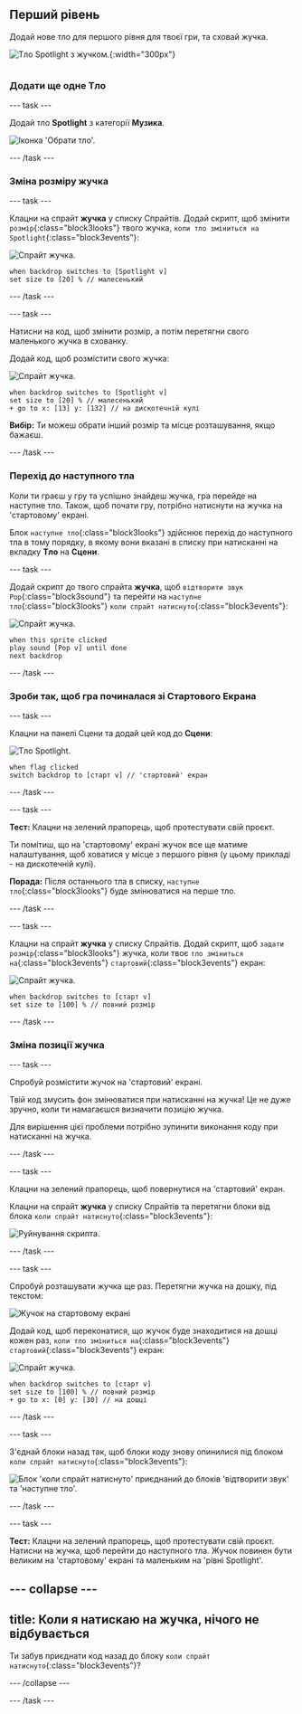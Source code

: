 ## Перший рівень

<div style="display: flex; flex-wrap: wrap">
<div style="flex-basis: 200px; flex-grow: 1; margin-right: 15px;">
Додай нове тло для першого рівня для твоєї гри, та сховай жучка.
</div>
<div>

![Тло Spotlight з жучком.](images/first-level.png){:width="300px"}

</div>
</div>

### Додати ще одне Тло

--- task ---

Додай тло **Spotlight** з категорії **Музика**.

![Іконка 'Обрати тло'.](images/backdrop-button.png)

--- /task ---

### Зміна розміру жучка

--- task ---

Клацни на спрайт **жучка** у списку Спрайтів. Додай скрипт, щоб змінити `розмір`{:class="block3looks"} твого жучка, `коли тло зміниться на Spotlight`{:class="block3events"}:

![Спрайт жучка.](images/bug-sprite.png)

```blocks3
when backdrop switches to [Spotlight v]
set size to [20] % // малесенький
```

--- /task ---

--- task ---

Натисни на код, щоб змінити розмір, а потім перетягни свого маленького жучка в схованку.

Додай код, щоб розмістити свого жучка:

![Спрайт жучка.](images/bug-sprite.png)

```blocks3
when backdrop switches to [Spotlight v]
set size to [20] % // малесенький
+ go to x: [13] y: [132] // на дискотечній кулі
```

**Вибір:** Ти можеш обрати інший розмір та місце розташування, якщо бажаєш.

--- /task ---

### Перехід до наступного тла

Коли ти граєш у гру та успішно знайдеш жучка, гра перейде на наступне тло. Також, щоб почати гру, потрібно натиснути на жучка на 'стартовому' екрані.

Блок `наступне тло`{:class="block3looks"} здійснює перехід до наступного тла в тому порядку, в якому вони вказані в списку при натисканні на вкладку **Тло** на **Сцени**.

--- task ---

Додай скрипт до твого спрайта **жучка**, щоб `відтворити звук Pop`{:class="block3sound"} та перейти на `наступне тло`{:class="block3looks"} `коли спрайт натиснуто`{:class="block3events"}:

![Спрайт жучка.](images/bug-sprite.png)

```blocks3
when this sprite clicked
play sound [Pop v] until done
next backdrop
```

--- /task ---

### Зроби так, щоб гра починалася зі Стартового Екрана

--- task ---

Клацни на панелі Сцени та додай цей код до **Сцени**:

![Тло Spotlight.](images/stage-image.png)

```blocks3
when flag clicked
switch backdrop to [старт v] // 'стартовий' екран
```

--- /task ---

--- task ---

**Тест:** Клацни на зелений прапорець, щоб протестувати свій проєкт.

Ти помітиш, що на 'стартовому' екрані жучок все ще матиме налаштування, щоб ховатися у місце з першого рівня (у цьому прикладі - на дискотечній кулі).

**Порада:** Після останнього тла в списку, `наступне тло`{:class="block3looks"} буде змінюватися на перше тло.

--- /task ---

--- task ---

Клацни на спрайт **жучка** у списку Спрайтів. Додай скрипт, щоб `задати розмір`{:class="block3looks"} жучка, коли твоє `тло зміниться на`{:class="block3events"} `стартовий`{:class="block3events"} екран:

![Спрайт жучка.](images/bug-sprite.png)

```blocks3
when backdrop switches to [старт v]
set size to [100] % // повний розмір
```

--- /task ---

### Зміна позиції жучка

--- task ---

Спробуй розмістити жучок на 'стартовий' екрані.

Твій код змусить фон змінюватися при натисканні на жучка! Це не дуже зручно, коли ти намагаєшся визначити позицію жучка.

Для вирішення цієї проблеми потрібно зупинити виконання коду при натисканні на жучка.

--- /task ---

--- task ---

Клацни на зелений прапорець, щоб повернутися на 'стартовий' екран.

Клацни на спрайт **жучка** у списку Спрайтів та перетягни блоки від блока `коли спрайт натиснуто`{:class="block3events"}:

![Руйнування скрипта.](images/breaking-script.png)

--- /task ---

--- task ---

Спробуй розташувати жучка ще раз. Перетягни жучка на дошку, під текстом:

![Жучок на стартовому екрані](images/bug-chalkboard.png)

Додай код, щоб переконатися, що жучок буде знаходитися на дошці кожен раз, `коли тло зміниться на`{:class="block3events"} `стартовий`{:class="block3events"} екран:

![Спрайт жучка.](images/bug-sprite.png)

```blocks3
when backdrop switches to [старт v]
set size to [100] % // повний розмір
+ go to x: [0] y: [30] // на дошці
```

--- /task ---

--- task ---

З'єднай блоки назад так, щоб блоки коду знову опинилися під блоком `коли спрайт натиснуто`{:class="block3events"}:

![Блок 'коли спрайт натиснуто' приєднаний до блоків 'відтворити звук' та 'наступне тло'.](images/fixed-script.png)

--- /task ---

--- task ---

**Тест:** Клацни на зелений прапорець, щоб протестувати свій проєкт. Натисни на жучка, щоб перейти до наступного тла. Жучок повинен бути великим на 'стартовому' екрані та маленьким на 'рівні Spotlight'.

--- collapse ---
---
title: Коли я натискаю на жучка, нічого не відбувається
---

Ти забув приєднати код назад до блоку `коли спрайт натиснуто`{:class="block3events"}?

--- /collapse ---

--- /task ---